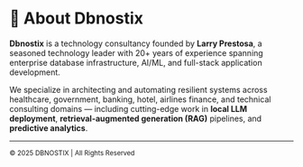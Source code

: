 

# 🧠 About Dbnostix

**Dbnostix** is a technology consultancy founded by **Larry Prestosa**, a seasoned technology leader with 20+ years of experience spanning enterprise database infrastructure, AI/ML, and full-stack application development.

We specialize in architecting and automating resilient systems across healthcare, government, banking, hotel, airlines finance, and technical consulting domains — including cutting-edge work in **local LLM deployment**, **retrieval-augmented generation (RAG)** pipelines, and **predictive analytics**.

---







<footer class="text-center">
  <small>&copy; 2025 DBNOSTIX | All Rights Reserved</small>
</footer>
